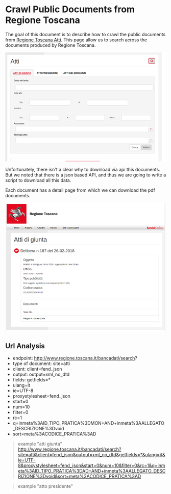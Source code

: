 # Crawl Public Documents from Regione Toscana

The goal of this document is to describe how to crawl the public documents from [Regione Toscana Atti](http://www.regione.toscana.it/bancadati/atti/).
This page allow us to search across the documents produced by Regione Toscana.

![search page](./imgs/regione-toscana-search.png "Search Page")

Unfortunately, there isn't a clear why to download via api this documents.
But we noted that there is a json based API, and thus we are going to write a script to download all this data.

Each document has a detail page from which we can download the pdf documents.

![detail page](./imgs/regione-toscana-detail-doc.png "Detail Page")

## Url Analysis

- endpoint: http://www.regione.toscana.it/bancadati/search?
- type of document: site=atti
- client: client=fend_json
- output: output=xml_no_dtd
- fields: getfields=*
- ulang=it
- ie=UTF-8
- proxystylesheet=fend_json
- start=0
- num=10
- filter=0
- rc=1
- q=inmeta%3AID_TIPO_PRATICA%3DMON+AND+inmeta%3AALLEGATO_DESCRIZIONE%3Dvoid
- sort=meta%3ACODICE_PRATICA%3AD

> example "atti giunta" http://www.regione.toscana.it/bancadati/search?site=atti&client=fend_json&output=xml_no_dtd&getfields=*&ulang=it&ie=UTF-8&proxystylesheet=fend_json&start=0&num=10&filter=0&rc=1&q=inmeta%3AID_TIPO_PRATICA%3DAD+AND+inmeta%3AALLEGATO_DESCRIZIONE%3Dvoid&sort=meta%3ACODICE_PRATICA%3AD

> example "atto presidente"
